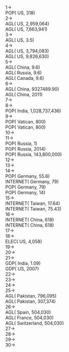 1->  
POP( US, 318)  
2->  
AGL( US, 2,959,064)  
AGL( US, 7,663,941)  
3->  
AGL( US, 3.5)  
4->  
AGL( US, 3,794,083)  
AGL( US, 9,826,630)  
5->  
AGL( China, 9.6)  
AGL( Russia, 9.6)  
AGL( Canada, 9.6)  
6->  
AGL( China, 9327489.90)  
AGL( China, 2011)  
7->  
8->  
POP( India, 1,028,737,436)  
9->  
POP( Vatican, 800)  
POP( Vatican, 800)  
10->  
11->  
POP( Russia, 1)  
POP( Russia, 2014)  
POP( Russia, 143,800,000)  
12->  
13->  
14->  
POP( Germany, 55.6)  
INTERNET( Germany, 79)  
POP( Germany, 79)  
POP( Germany, 14)  
15->  
INTERNET( Taiwan, 17.64)  
INTERNET( Taiwan, 75.43)  
16->  
INTERNET( China, 618)  
INTERNET( China, 618)  
17->  
18->  
ELEC( US, 4,058)  
19->  
20->  
21->  
GDP( India, 1.09)  
GDP( US, 2007)  
22->  
23->  
24->  
25->  
AGL( Pakistan, 796,095)  
AGL( Pakistan, 307,374)  
26->  
AGL( Spain, 504,030)  
AGL( France, 504,030)  
AGL( Switzerland, 504,030)  
27->  
28->  
29->  
30->  
